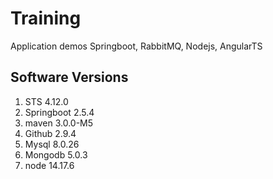 # Training
Application demos Springboot, RabbitMQ, Nodejs, AngularTS

## Software Versions

1. STS 	4.12.0
2. Springboot	2.5.4
3. maven	3.0.0-M5
4. Github 2.9.4
5. Mysql 8.0.26
6. Mongodb 5.0.3
7. node 14.17.6
